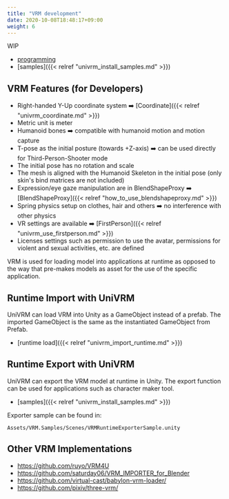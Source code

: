 ```yaml
---
title: "VRM development"
date: 2020-10-08T18:48:17+09:00
weight: 6
---
```


WIP

* [programming](../../univrm/programming/)
* [samples]({{< relref "univrm_install_samples.md" >}})

## VRM Features (for Developers)

* Right-handed Y-Up coordinate system ➡️ [Coordinate]({{< relref "univrm_coordinate.md" >}})
* Metric unit is meter
* Humanoid bones ➡️ compatible with humanoid motion and motion capture
* T-pose as the initial posture (towards +Z-axis) ➡️ can be used directly for Third-Person-Shooter mode
* The initial pose has no rotation and scale
* The mesh is aligned with the Humanoid Skeleton in the initial pose (only skin's bind matrices are not included)
* Expression/eye gaze manipulation are in BlendShapeProxy ➡️ [BlendShapeProxy]({{< relref "how_to_use_blendshapeproxy.md" >}})
* Spring physics setup on clothes, hair and others ➡️ no interference with other physics
* VR settings are available ➡️ [FirstPerson]({{< relref "univrm_use_firstperson.md" >}})
* Licenses settings such as permission to use the avatar, permissions for violent and sexual activities, etc. are defined

VRM is used for loading model into applications at runtime as opposed to the way that pre-makes models as asset for the use of the specific application.

## Runtime Import with UniVRM

UniVRM can load VRM into Unity as a GameObject instead of a prefab.
The imported GameObject is the same as the instantiated GameObject from Prefab.

* [runtime load]({{< relref "univrm_import_runtime.md" >}})

## Runtime Export with UniVRM

UniVRM can export the VRM model at runtime in Unity.
The export function can be used for applications such as character maker tool.

* [samples]({{< relref "univrm_install_samples.md" >}})

Exporter sample can be found in:

`Assets/VRM.Samples/Scenes/VRMRuntimeExporterSample.unity`

## Other VRM Implementations

* https://github.com/ruyo/VRM4U
* https://github.com/saturday06/VRM_IMPORTER_for_Blender
* https://github.com/virtual-cast/babylon-vrm-loader/
* https://github.com/pixiv/three-vrm/
